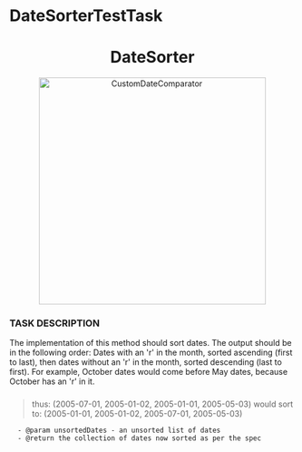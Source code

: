 # DateSorterTestTask
<h1 align="center"> DateSorter</h1>
 
 <p align="center">
  <img src="https://github.com/SofiiaKazanivska/CustomDateComparator
/blob/master/sorting.jpg" alt="CustomDateComparator
" width="400">

</p>

###  TASK DESCRIPTION 
 The implementation of this method should sort dates. The output should be in the following order: Dates with an 'r' in the month, sorted ascending (first to last),
 then dates without an 'r' in the month, sorted descending (last to first). For example, October dates would come before May dates, because October has an 'r' in it.
 ### 
 
 > thus: (2005-07-01, 2005-01-02, 2005-01-01, 2005-05-03)
 > would sort to:
 > (2005-01-01, 2005-01-02, 2005-07-01, 2005-05-03)
     
      - @param unsortedDates - an unsorted list of dates
      - @return the collection of dates now sorted as per the spec
     
